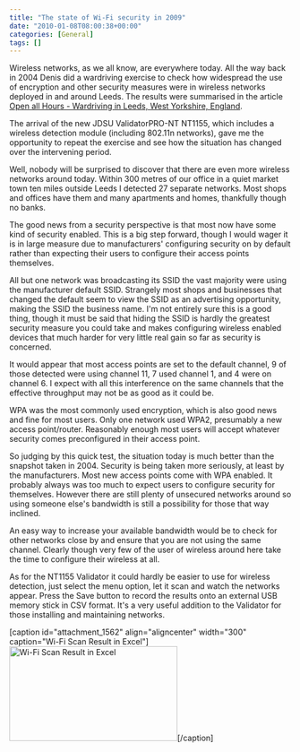 ```yaml
---
title: "The state of Wi-Fi security in 2009"
date: "2010-01-08T08:00:38+00:00"
categories: [General]
tags: []
---
```


Wireless networks, as we all know, are everywhere today. All the way back in 2004 Denis did a wardriving exercise to check how widespread the use of encryption and other security measures were in wireless networks deployed in and around Leeds. The results were summarised in the article <a href="http://www.openxtra.co.uk/articles/wardriving-leeds">Open all Hours - Wardriving in Leeds, West Yorkshire, England</a>.

The arrival of the new JDSU ValidatorPRO-NT NT1155, which includes a wireless detection module (including 802.11n networks), gave me the opportunity to repeat the exercise and see how the situation has changed over the intervening period.

Well, nobody will be surprised to discover that there are even more wireless networks around today. Within 300 metres of our office in a quiet market town ten miles outside Leeds I detected 27 separate networks. Most shops and offices have them and many apartments and homes, thankfully though no banks.

The good news from a security perspective is that most now have some kind of security enabled. This is a big step forward, though I would wager it is in large measure due to manufacturers' configuring security on by default rather than expecting their users to configure their access points themselves.

All but one network was broadcasting its SSID the vast majority were using the manufacturer default SSID. Strangely most shops and businesses that changed the default seem to view the SSID as an advertising opportunity, making the SSID the business name. I'm not entirely sure this is a good thing, though it must be said that hiding the SSID is hardly the greatest security measure you could take and makes configuring wireless enabled devices that much harder for very little real gain so far as security is concerned.

It would appear that most access points are set to the default channel, 9 of those detected were using channel 11, 7 used channel 1, and 4 were on channel 6. I expect with all this interference on the same channels that the effective throughput may not be as good as it could be.

WPA was the most commonly used encryption, which is also good news and fine for most users. Only one network used WPA2, presumably a new access point/router. Reasonably enough most users will accept whatever security comes preconfigured in their access point.

So judging by this quick test, the situation today is much better than the snapshot taken in 2004. Security is being taken more seriously, at least by the manufacturers. Most new access points come with WPA enabled. It probably always was too much to expect users to configure security for themselves. However there are still plenty of unsecured networks around so using someone else's bandwidth is still a possibility for those that way inclined.

An easy way to increase your available bandwidth would be to check for other networks close by and ensure that you are not using the same channel. Clearly though very few of the user of wireless around here take the time to configure their wireless at all.

As for the NT1155 Validator it could hardly be easier to use for wireless detection, just select the menu option, let it scan and watch the networks appear. Press the Save button to record the results onto an external USB memory stick in CSV format. It's a very useful addition to the Validator for those installing and maintaining networks.

[caption id="attachment_1562" align="aligncenter" width="300" caption="Wi-Fi Scan Result in Excel"]<a href="http://techteapot.com/wp-content/uploads/2010/01/wifi-scan.png"><img class="size-medium wp-image-1562" title="Wi-Fi Scan Result in Excel" src="http://techteapot.com/wp-content/uploads/2010/01/wifi-scan-300x169.png" alt="Wi-Fi Scan Result in Excel" width="300" height="169" /></a>[/caption]

